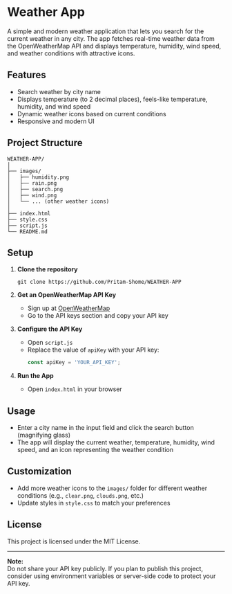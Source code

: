 # Weather App

A simple and modern weather application that lets you search for the current weather in any city. The app fetches real-time weather data from the OpenWeatherMap API and displays temperature, humidity, wind speed, and weather conditions with attractive icons.

## Features

- Search weather by city name
- Displays temperature (to 2 decimal places), feels-like temperature, humidity, and wind speed
- Dynamic weather icons based on current conditions
- Responsive and modern UI

## Project Structure

```
WEATHER-APP/
│
├── images/
│   ├── humidity.png
│   ├── rain.png
│   ├── search.png
│   ├── wind.png
│   └── ... (other weather icons)
│
├── index.html
├── style.css
├── script.js
└── README.md
```

## Setup

1. **Clone the repository**  
   ```
   git clone https://github.com/Pritam-Shome/WEATHER-APP
   ```

2. **Get an OpenWeatherMap API Key**  
   - Sign up at [OpenWeatherMap](https://home.openweathermap.org/users/sign_up)
   - Go to the API keys section and copy your API key

3. **Configure the API Key**  
   - Open `script.js`
   - Replace the value of `apiKey` with your API key:
     ```js
     const apiKey = 'YOUR_API_KEY';
     ```

4. **Run the App**  
   - Open `index.html` in your browser

## Usage

- Enter a city name in the input field and click the search button (magnifying glass)
- The app will display the current weather, temperature, humidity, wind speed, and an icon representing the weather condition

## Customization

- Add more weather icons to the `images/` folder for different weather conditions (e.g., `clear.png`, `clouds.png`, etc.)
- Update styles in `style.css` to match your preferences

## License

This project is licensed under the MIT License.

---

**Note:**  
Do not share your API key publicly. If you plan to publish this project, consider using environment variables or server-side code to protect your API key.